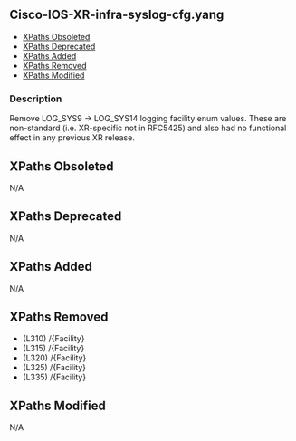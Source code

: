 ## Cisco-IOS-XR-infra-syslog-cfg.yang

- [XPaths Obsoleted](#xpaths-obsoleted)
- [XPaths Deprecated](#xpaths-deprecated)
- [XPaths Added](#xpaths-added)
- [XPaths Removed](#xpaths-removed)
- [XPaths Modified](#xpaths-modified)

### Description

Remove LOG_SYS9 -> LOG_SYS14 logging facility enum values. These are non-standard (i.e. XR-specific not in RFC5425) and also had no functional effect in any previous XR release.

## XPaths Obsoleted

N/A

## XPaths Deprecated

N/A

## XPaths Added

N/A

## XPaths Removed

- (L310)	/{Facility}
- (L315)	/{Facility}
- (L320)	/{Facility}
- (L325)	/{Facility}
- (L335)	/{Facility}

## XPaths Modified

N/A

